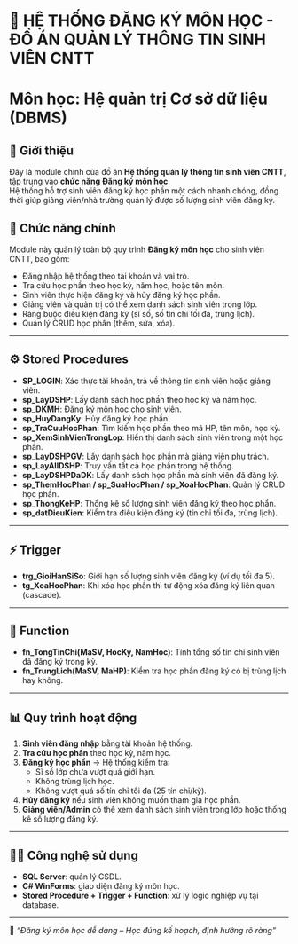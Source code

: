 # 📘 HỆ THỐNG ĐĂNG KÝ MÔN HỌC - ĐỒ ÁN QUẢN LÝ THÔNG TIN SINH VIÊN CNTT
# Môn học: Hệ quản trị Cơ sở dữ liệu (DBMS)

## 📌 Giới thiệu
Đây là module chính của đồ án **Hệ thống quản lý thông tin sinh viên CNTT**, tập trung vào **chức năng Đăng ký môn học**.  
Hệ thống hỗ trợ sinh viên đăng ký học phần một cách nhanh chóng, đồng thời giúp giảng viên/nhà trường quản lý được số lượng sinh viên đăng ký.

## 📌 Chức năng chính
Module này quản lý toàn bộ quy trình **Đăng ký môn học** cho sinh viên CNTT, bao gồm:
- Đăng nhập hệ thống theo tài khoản và vai trò.
- Tra cứu học phần theo học kỳ, năm học, hoặc tên môn.
- Sinh viên thực hiện đăng ký và hủy đăng ký học phần.
- Giảng viên và quản trị có thể xem danh sách sinh viên trong lớp.
- Ràng buộc điều kiện đăng ký (sĩ số, số tín chỉ tối đa, trùng lịch).
- Quản lý CRUD học phần (thêm, sửa, xóa).

---

## ⚙️ Stored Procedures
- **SP_LOGIN**: Xác thực tài khoản, trả về thông tin sinh viên hoặc giảng viên.
- **sp_LayDSHP**: Lấy danh sách học phần theo học kỳ và năm học.
- **sp_DKMH**: Đăng ký môn học cho sinh viên.
- **sp_HuyDangKy**: Hủy đăng ký học phần.
- **sp_TraCuuHocPhan**: Tìm kiếm học phần theo mã HP, tên môn, học kỳ.
- **sp_XemSinhVienTrongLop**: Hiển thị danh sách sinh viên trong một học phần.
- **sp_LayDSHPGV**: Lấy danh sách học phần mà giảng viên phụ trách.
- **sp_LayAllDSHP**: Truy vấn tất cả học phần trong hệ thống.
- **sp_LayDSHPDaDK**: Lấy danh sách học phần mà sinh viên đã đăng ký.
- **sp_ThemHocPhan / sp_SuaHocPhan / sp_XoaHocPhan**: Quản lý CRUD học phần.
- **sp_ThongKeHP**: Thống kê số lượng sinh viên đăng ký theo học phần.
- **sp_datDieuKien**: Kiểm tra điều kiện đăng ký (tín chỉ tối đa, trùng lịch).

---

## ⚡ Trigger
- **trg_GioiHanSiSo**: Giới hạn số lượng sinh viên đăng ký (ví dụ tối đa 5).
- **tg_XoaHocPhan**: Khi xóa học phần thì tự động xóa đăng ký liên quan (cascade).

---

## 🧩 Function
- **fn_TongTinChi(MaSV, HocKy, NamHoc)**: Tính tổng số tín chỉ sinh viên đã đăng ký trong kỳ.
- **fn_TrungLich(MaSV, MaHP)**: Kiểm tra học phần đăng ký có bị trùng lịch hay không.

---

## 📊 Quy trình hoạt động
1. **Sinh viên đăng nhập** bằng tài khoản hệ thống.
2. **Tra cứu học phần** theo học kỳ, năm học.
3. **Đăng ký học phần** → Hệ thống kiểm tra:
   - Sĩ số lớp chưa vượt quá giới hạn.
   - Không trùng lịch học.
   - Không vượt quá số tín chỉ tối đa (25 tín chỉ/kỳ).
4. **Hủy đăng ký** nếu sinh viên không muốn tham gia học phần.
5. **Giảng viên/Admin** có thể xem danh sách sinh viên trong lớp hoặc thống kê số lượng đăng ký.

---

## 👨‍💻 Công nghệ sử dụng
- **SQL Server**: quản lý CSDL.
- **C# WinForms**: giao diện đăng ký môn học.
- **Stored Procedure + Trigger + Function**: xử lý logic nghiệp vụ tại database.

---

📢 *“Đăng ký môn học dễ dàng – Học đúng kế hoạch, định hướng rõ ràng”*
